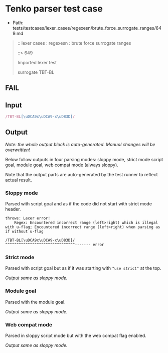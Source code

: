# Tenko parser test case

- Path: tests/testcases/lexer_cases/regexesn/brute_force_surrogate_ranges/649.md

> :: lexer cases : regexesn : brute force surrogate ranges
>
> ::> 649
>
> Imported lexer test
>
> surrogate TBT-BL

## FAIL

## Input

`````js
/TBT-BL[\uDCA9x\uDCA9-x\uD83D]/
`````

## Output

_Note: the whole output block is auto-generated. Manual changes will be overwritten!_

Below follow outputs in four parsing modes: sloppy mode, strict mode script goal, module goal, web compat mode (always sloppy).

Note that the output parts are auto-generated by the test runner to reflect actual result.

### Sloppy mode

Parsed with script goal and as if the code did not start with strict mode header.

`````
throws: Lexer error!
    Regex: Encountered incorrect range (left>right) which is illegal with u-flag; Encountered incorrect range (left>right) when parsing as if without u-flag

/TBT-BL[\uDCA9x\uDCA9-x\uD83D]/
^^^^^^^^^^^^^^^^^^^^^^^^^^^^^^^------- error
`````

### Strict mode

Parsed with script goal but as if it was starting with `"use strict"` at the top.

_Output same as sloppy mode._

### Module goal

Parsed with the module goal.

_Output same as sloppy mode._

### Web compat mode

Parsed in sloppy script mode but with the web compat flag enabled.

_Output same as sloppy mode._
